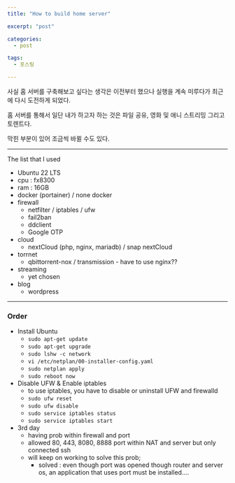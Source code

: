 ```yaml
---
title: "How to build home server"

excerpt: "post"

categories:
  - post

tags:
  - 포스팅

---
```


사실 홈 서버를 구축해보고 싶다는 생각은 이전부터 했으나 실행을 계속 미루다가 최근에 다시 도전하게 되었다.

홈 서버를 통해서 일단 내가 하고자 하는 것은 파일 공유, 영화 및 애니 스트리밍 그리고 토렌트다.

막힌 부분이 있어 조금씩 바뀔 수도 있다.

---

The list that I used

- Ubuntu 22 LTS
- cpu : fx8300
- ram : 16GB
- docker (portainer) / none docker
- firewall
  - netfilter / iptables / ufw
  - fail2ban
  - ddclient
  - Google OTP
- cloud
  - nextCloud (php, nginx, mariadb) / snap nextCloud
- torrnet
  - qbittorrent-nox / transmission - have to use nginx??
- streaming
  - yet chosen
- blog
  - wordpress

---

### Order

- Install Ubuntu
  - `sudo apt-get update`
  - `sudo apt-get upgrade`
  - `sudo lshw -c network`
  - `vi /etc/netplan/00-installer-config.yaml`
  - `sudo netplan apply`
  - `sudo reboot now`
- Disable UFW &amp; Enable iptables
  - to use iptables, you have to disable or uninstall UFW and firewalld
  - `sudo ufw reset`
  - `sudo ufw disable`
  - `sudo service iptables status`
  - `sudo service iptables start`
- 3rd day
  - having prob within firewall and port
  - allowed 80, 443, 8080, 8888 port within NAT and server but only connected ssh
  - will keep on working to solve this prob;
    - solved : even though port was opened though router and server os, an application that uses port must be installed....